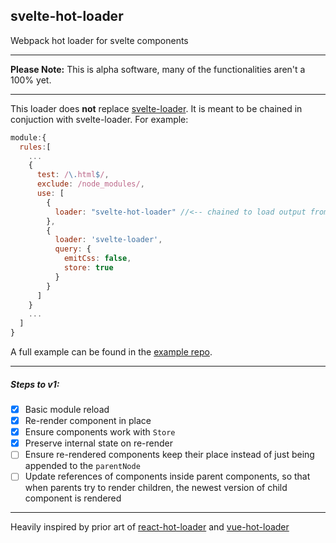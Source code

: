 ## svelte-hot-loader
Webpack hot loader for svelte components

---

**Please Note:** This is alpha software, many of the functionalities aren't a 100% yet.

---

This loader does **not** replace [svelte-loader](https://github.com/sveltejs/svelte-loader). It is meant to be chained in conjuction with svelte-loader. For example:

```js
module:{
  rules:[
    ...
    {
      test: /\.html$/,
      exclude: /node_modules/,
      use: [
        {
          loader: "svelte-hot-loader" //<-- chained to load output from svelte-loader
        },
        {
          loader: 'svelte-loader',
          query: {
            emitCss: false,
            store: true
          }
        }
      ]
    }
    ...
  ]
}
```

A full example can be found in the [example repo](https://github.com/ekhaled/svelte-hot-loader-example).

---

##### Steps to v1:

 - [x] Basic module reload
 - [x] Re-render component in place
 - [x] Ensure components work with `Store`
 - [x] Preserve internal state on re-render
 - [ ] Ensure re-rendered components keep their place instead of just being appended to the `parentNode`
 - [ ] Update references of components inside parent components, so that when parents try to render children, the newest version of child component is rendered

 ---

 Heavily inspired by prior art of [react-hot-loader](https://github.com/gaearon/react-hot-loader) and [vue-hot-loader](https://github.com/jshmrtn/vue-hot-loader)
